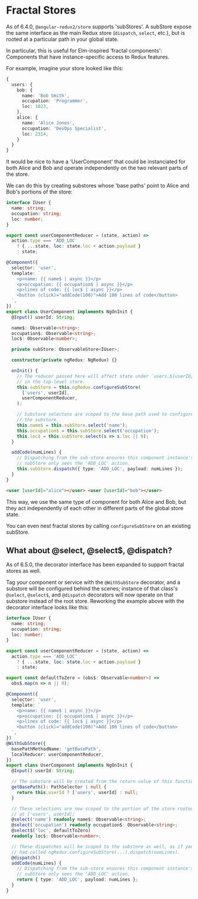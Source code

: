 # Fractal Stores

As of 6.4.0, `@angular-redux2/store` supports 'subStores'. A subStore expose
the same interface as the main Redux store (`dispatch`, `select`, etc.),
but is rooted at a particular path in your global state.

In particular, this is useful for Elm-inspired 'fractal components':
Components that have instance-specific access to Redux features.

For example, imagine your store looked like this:

```typescript
{
  users: {
    bob: {
      name: 'Bob Smith',
      occupation: 'Programmer',
      loc: 1023,
    },
    alice: {
      name: 'Alice Jones',
      occupation: 'DevOps Specialist',
      loc: 2314,
    }
  }
}
```

It would be nice to have a 'UserComponent' that could be instanciated for both Alice and Bob and operate independently on the two relevant parts of the
store.

We can do this by creating substores whose 'base paths' point to Alice and Bob's portions of the store:

```typescript
interface IUser {
  name: string;
  occupation: string;
  loc: number;
}

export const userComponentReducer = (state, action) =>
  action.type === 'ADD_LOC'
    ? { ...state, loc: state.loc + action.payload }
    : state;

@Component({
  selector: 'user',
  template: `
    <p>name: {{ name$ | async }}</p>
    <p>occupation: {{ occupation$ | async }}</p>
    <p>lines of code: {{ loc$ | async }}</p>
    <button (click)="addCode(100)">Add 100 lines of code</button>
  `,
})
export class UserComponent implements NgOnInit {
  @Input() userId: String;

  name$: Observable<string>;
  occupation$: Observable<string>;
  loc$: Observable<number>;

  private subStore: ObservableStore<IUser>;

  constructor(private ngRedux: NgRedux) {}

  onInit() {
    // The reducer passed here will affect state under `users.${userID}`
    // in the top-level store.
    this.subStore = this.ngRedux.configureSubStore(
      ['users', userId],
      userComponentReducer,
    );

    // Substore selectons are scoped to the base path used to configure
    // the substore.
    this.name$ = this.subStore.select('name');
    this.occupation$ = this.subStore.select('occupation');
    this.loc$ = this.subStore.select(s => s.loc || 0);
  }

  addCode(numLines) {
    // Dispatching from the sub-store ensures this component instance's
    // subStore only sees the 'ADD_LOC' action.
    this.subStore.dispatch({ type: 'ADD_LOC', payload: numLines });
  }
}
```

```html
<user [userId]="alice"></user> <user [userId]="bob"></user>
```

This way, we use the same type of component for both Alice and Bob, but
they act independently of each other in different parts of the global
store state.

You can even nest fractal stores by calling `configureSubStore` on an
existing subStore.

## What about @select, @select\$, @dispatch?

As of 6.5.0, the decorator interface has been expanded to support fractal
stores as well.

Tag your component or service with the `@WithSubStore` decorator, and a substore will be
configured behind the scenes; instance of that class's `@select`, `@select$`, and `@dispatch` decorators will now operate on that substore instead of the root store. Reworking the
example above with the decorator interface looks like this:

```typescript
interface IUser {
  name: string;
  occupation: string;
  loc: number;
}

export const userComponentReducer = (state, action) =>
  action.type === 'ADD_LOC'
    ? { ...state, loc: state.loc + action.payload }
    : state;

export const defaultToZero = (obs$: Observable<number>) =>
  obs$.map(n => n || 0);

@Component({
  selector: 'user',
  template: `
    <p>name: {{ name$ | async }}</p>
    <p>occupation: {{ occupation$ | async }}</p>
    <p>lines of code: {{ loc$ | async }}</p>
    <button (click)="addCode(100)">Add 100 lines of code</button>
  `,
})
@WithSubStore({
  basePathMethodName: 'getBasePath',
  localReducer: userComponentReducer,
})
export class UserComponent implements NgOnInit {
  @Input() userId: String;

  // The substore will be created from the return value of this function.
  getBasePath(): PathSelector | null {
    return this.userId ? ['users', userId] : null;
  }

  // These selections are now scoped to the portion of the store rooted
  // at ['users', userId];
  @select('name') readonly name$: Observable<string>;
  @select('occupation') readonly occupation$: Observable<string>;
  @select$('loc', defaultToZero)
  readonly loc$: Observable<number>;

  // These dispatches will be scoped to the substore as well, as if you
  // had called ngRedux.configureSubStore(...).dispatch(numLines).
  @dispatch()
  addCode(numLines) {
    // Dispatching from the sub-store ensures this component instance's
    // subStore only sees the 'ADD_LOC' action.
    return { type: 'ADD_LOC', payload: numLines };
  }
}
```
